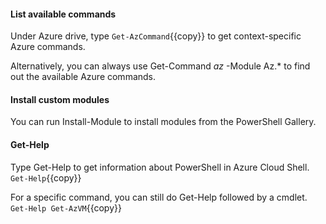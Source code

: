 #### List available commands
Under Azure drive, type `Get-AzCommand`{{copy}} to get context-specific Azure commands.

Alternatively, you can always use Get-Command *az* -Module Az.* to find out the available Azure commands.

#### Install custom modules
You can run Install-Module to install modules from the PowerShell Gallery.

#### Get-Help
Type Get-Help to get information about PowerShell in Azure Cloud Shell.
`Get-Help`{{copy}}

For a specific command, you can still do Get-Help followed by a cmdlet.
`Get-Help Get-AzVM`{{copy}}